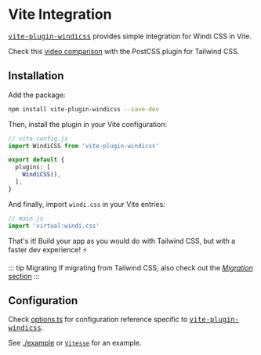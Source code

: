 [video comparison]: https://twitter.com/antfu7/status/1361398324587163648
[vite-plugin-windicss]: https://github.com/windicss/vite-plugin-windicss
[migration]: /guide/migration

# Vite Integration

<kbd>[vite-plugin-windicss]</kbd> provides simple integration for Windi CSS in Vite.

Check this [video comparison] with the PostCSS plugin for Tailwind CSS.

## Installation

Add the package:

```bash
npm install vite-plugin-windicss --save-dev
```

Then, install the plugin in your Vite configuration:

```ts
// vite.config.js
import WindiCSS from 'vite-plugin-windicss'

export default {
  plugins: [
    WindiCSS(),
  ],
}
```

And finally, import `windi.css` in your Vite entries:

```js
// main.js
import 'virtual:windi.css'
```

That's it! Build your app as you would do with Tailwind CSS, but with a faster dev experience! ⚡️

::: tip Migrating
If migrating from Tailwind CSS, also check out the [_Migration_ section][migration]
:::

## Configuration

Check [options.ts](https://github.com/windicss/vite-plugin-windicss/blob/main/src/box/options.ts#L9-L103) for configuration reference specific to <kbd>[vite-plugin-windicss]</kbd>.

See [./example](./example) or [`Vitesse`](https://github.com/antfu/vitesse/tree/feat/windicss) for an example.
